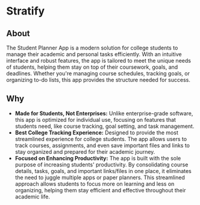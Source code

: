 # Stratify

## About
The Student Planner App is a modern solution for college students to manage their academic and personal tasks efficiently. With an intuitive interface and robust features, the app is tailored to meet the unique needs of students, helping them stay on top of their coursework, goals, and deadlines. Whether you're managing course schedules, tracking goals, or organizing to-do lists, this app provides the structure needed for success.

## Why
+ **Made for Students, Not Enterprises:** Unlike enterprise-grade software, this app is optimized for individual use, focusing on features that students need, like course tracking, goal setting, and task management.
+ **Best College Tracking Experience:**  Designed to provide the most streamlined experience for college students. The app allows users to track courses, assignments, and even save important files and links to stay organized and prepared for their academic journey.
+ **Focused on Enhancing Productivity:** The app is built with the sole purpose of increasing students' productivity. By consolidating course details, tasks, goals, and important links/files in one place, it eliminates the need to juggle multiple apps or paper planners. This streamlined approach allows students to focus more on learning and less on organizing, helping them stay efficient and effective throughout their academic life.

